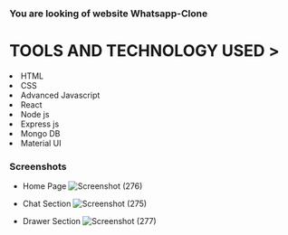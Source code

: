
###  You are looking of website <span>Whatsapp-Clone<span>



 
 <h1>TOOLS AND TECHNOLOGY USED ></h1>
  <li>HTML</li>
  <li>CSS</li>
  <li>Advanced Javascript</li> 
  <li>React</li>
  <li>Node js</li>  
  <li>Express js</li>  
  <li>Mongo DB</li>  
  <li>Material UI</li>
  
  ### Screenshots 
 
 - Home Page
 ![Screenshot (276)](https://user-images.githubusercontent.com/85840174/206216080-c922b8fd-f2fa-4928-9fcd-0ac17ef8eb4d.png)

 
 - Chat Section 
![Screenshot (275)](https://user-images.githubusercontent.com/85840174/206215915-6726a0a4-ccb5-4ff7-ad8d-740a5f0440ee.png)

- Drawer Section 
![Screenshot (277)](https://user-images.githubusercontent.com/85840174/206216279-67d3ec5d-6ca4-4bdf-89fc-cd081453e128.png)
